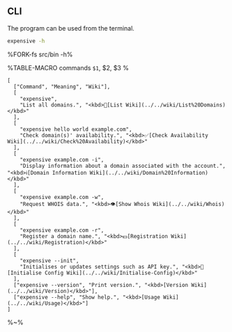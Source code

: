 ## CLI

The program can be used from the terminal.

```sh
expensive -h
```

%FORK-fs src/bin -h%

%TABLE-MACRO commands
`$1`, $2, $3
%

```table commands
[
  ["Command", "Meaning", "Wiki"],
  [
    "expensive",
    "List all domains.", "<kbd>📜[List Wiki](../../wiki/List%20Domains)</kbd>"
  ],
  [
    "expensive hello world example.com",
    "Check domain(s)' availability.", "<kbd>✅[Check Availability Wiki](../../wiki/Check%20Availability)</kbd>"
  ],
  [
    "expensive example.com -i",
    "Display information about a domain associated with the account.", "<kbd>ℹ️[Domain Information Wiki](../../wiki/Domain%20Information)</kbd>"
  ],
  [
    "expensive example.com -w",
    "Request WHOIS data.", "<kbd>👁[Show Whois Wiki](../../wiki/Whois)</kbd>"
  ],
  [
    "expensive example.com -r",
    "Register a domain name.", "<kbd>💵[Registration Wiki](../../wiki/Registration)</kbd>"
  ],
  [
    "expensive --init",
    "Initialises or updates settings such as API key.", "<kbd>🔏[Initialise Config Wiki](../../wiki/Initialise-Config)</kbd>"
  ],
  ["expensive --version", "Print version.", "<kbd>[Version Wiki](../../wiki/Version)</kbd>"],
  ["expensive --help", "Show help.", "<kbd>[Usage Wiki](../../wiki/Usage)</kbd>"]
]
```

<!--", "<kbd>Usage</kbd><kbd>Version</kbd> -->

%~%